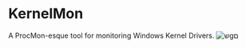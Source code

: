 # KernelMon
A ProcMon-esque tool for monitoring Windows Kernel Drivers.
![שgם](https://user-images.githubusercontent.com/60041914/113773212-67299400-972e-11eb-9ebd-f34bc797d37f.png)
